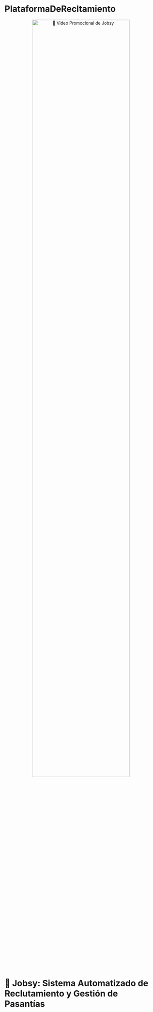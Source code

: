 
# PlataformaDeRecltamiento
<p align="center">
  <a href="https://youtu.be/UcX8L1VgCWY" target="_blank">
    <img src="https://img.youtube.com/vi/UcX8L1VgCWY/maxresdefault.jpg" 
         alt="🎥 Video Promocional de Jobsy" width="80%" />
  </a>
</p>

# 💼 Jobsy: Sistema Automatizado de Reclutamiento y Gestión de Pasantías

